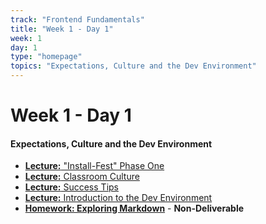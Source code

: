 ```yaml
---
track: "Frontend Fundamentals"
title: "Week 1 - Day 1"
week: 1
day: 1
type: "homepage"
topics: "Expectations, Culture and the Dev Environment"
---
```



# Week 1 - Day 1

#### Expectations, Culture and the Dev Environment
- [**Lecture:** "Install-Fest" Phase One](/frontend-fundamentals/week-1/day-1/lecture-materials/install-fest-phase-one/)
- [**Lecture:** Classroom Culture](/frontend-fundamentals/week-1/day-1/lecture-materials/classroom-culture/)
- [**Lecture:** Success Tips](/frontend-fundamentals/week-1/day-1/lecture-materials/success-tips/)
- [**Lecture:** Introduction to the Dev Environment](/frontend-fundamentals/week-1/day-1/lecture-materials/intro-to-dev-environment/)
- [**Homework: Exploring Markdown**](/frontend-fundamentals/week-1/day-1/labs/exploring-markdown/) - **Non-Deliverable**